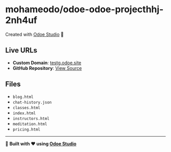 # mohameodo/odoe-odoe-projecthhj-2nh4uf

Created with [Odoe Studio](https://odoe.studio) 🚀

## Live URLs
- **Custom Domain**: [testg.odoe.site](https://testg.odoe.site)
- **GitHub Repository**: [View Source](https://github.com/odoedev/odoe-testg)

## Files
- `blog.html`
- `chat-history.json`
- `classes.html`
- `index.html`
- `instructors.html`
- `meditation.html`
- `pricing.html`

---

🌟 **Built with ❤️ using [Odoe Studio](https://odoe.studio)**